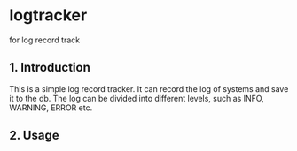 # logtracker
for log record track

## 1. Introduction
This is a simple log record tracker. It can record the log of systems and save it to the db. The log can be divided into different levels, such as INFO, WARNING, ERROR etc.

## 2. Usage

